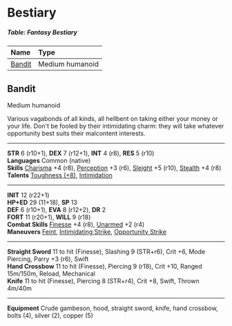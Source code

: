 # Bestiary

##### Table: Fantasy Bestiary
| Name | Type |
|:-|:-|
| [Bandit](#bandit) | Medium humanoid |

## Bandit

Medium humanoid

Various vagabonds of all kinds, all hellbent on taking either your money or your life. Don't be fooled by their intimidating charm: they will take whatever opportunity best suits their malcontent interests.

---

**STR** 6 (r10+1), **DEX** 7 (r12+1), **INT** 4 (r8), **RES** 5 (r10)  
**Languages** Common (native)  
**Skills** [Charisma](/Basic/PHB.md#charisma-res) +4 (r8), [Perception](/Basic/PHB.md#perception-dex) +3 (r6), [Sleight](/Basic/PHB.md#sleight-dex) +5 (r10), [Stealth](/Basic/PHB.md#stealth-dex) +4 (r8)  
**Talents** [Toughness (+8)](/Basic/Talents.md#toughness), [Intimidation](/Basic/Talents.md#intimidation)

---

**INIT** 12 (r22+1)  
**HP+ED** 29 (11+18), **SP** 13  
**DEF** 6 (r10+1), **EVA** 8 (r12+2), **DR** 2  
**FORT** 11 (r20+1), **WILL** 9 (r18)  
**Combat Skills** [Finesse](/Basic/PHB.md#finesse-dex) +4 (r8), [Unarmed](/Basic/PHB.md#unarmed-dex) +2 (r4)  
**Maneuvers** [Feint](/Basic/Maneuvers.md#feint), [Intimidating Strike](/Basic/Maneuvers.md#intimidating-strike), [Opportunity Strike](/Basic/Maneuvers.md#opportunity-strike)

---

**Straight Sword** 11 to hit (Finesse), Slashing 9 (STR+r6), Crit +6, Mode Piercing, Parry +3 (r6), Swift  
**Hand Crossbow** 11 to hit (Finesse), Piercing 9 (r18), Crit +10, Ranged 15m/150m, Reload, Mechanical  
**Knife** 11 to hit (Finesse), Piercing 8 (STR+r4), Crit +8, Swift, Thrown 4m/40m  

---

**Equipment** Crude gambeson, hood, straight sword, knife, hand crossbow, bolts (4), silver (2), copper (5)
